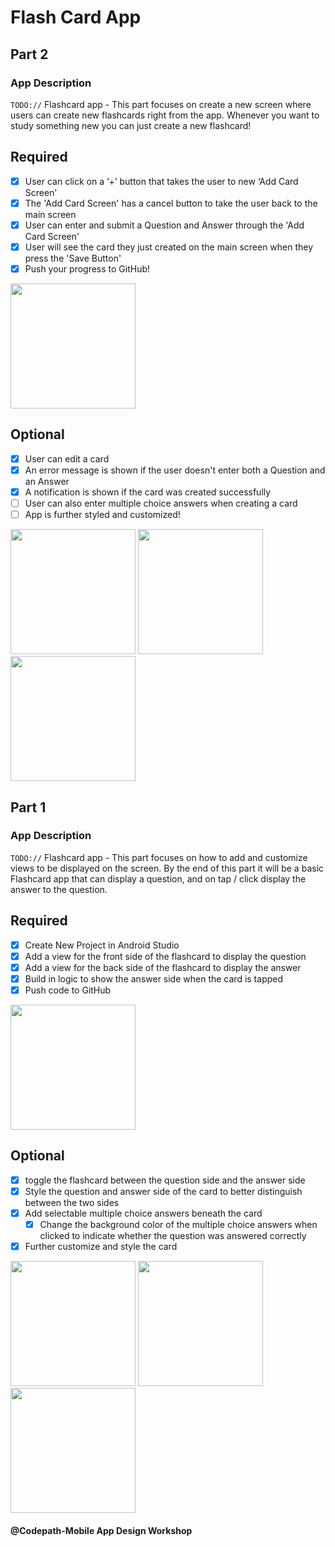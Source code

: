 # Flash Card App

## Part 2

### App Description
`TODO://` Flashcard app - This part focuses on create a new screen where users can create new flashcards right from the app. Whenever you want to study something new you can just create a new flashcard! 

## Required
- [x] User can click on a ‘+’ button that takes the user to new ‘Add Card Screen’
- [x] The 'Add Card Screen' has a cancel button to take the user back to the main screen
- [x] User can enter and submit a Question and Answer through the 'Add Card Screen'
- [x] User will see the card they just created on the main screen when they press the 'Save Button'
- [x] Push your progress to GitHub!

<img src="https://github.com/EvyEve/FlashCrd_App/blob/master/Part2_Gifs/flashp2_req.gif" width=200> <br>
## Optional
- [x] User can edit a card
- [x] An error message is shown if the user doesn't enter both a Question and an Answer
- [x] A notification is shown if the card was created successfully
- [ ] User can also enter multiple choice answers when creating a card
- [ ] App is further styled and customized!

<img src="https://github.com/EvyEve/FlashCrd_App/blob/master/Part2_Gifs/flashp2_op1.gif" width=200>  <img src="https://github.com/EvyEve/FlashCrd_App/blob/master/Part2_Gifs/flashp2_op2.gif" width=200>  <img src="https://github.com/EvyEve/FlashCrd_App/blob/master/Part2_Gifs/flashp2_op3.gif" width=200>
## Part 1

### App Description
`TODO://` Flashcard app - This part focuses on how to add and customize views to be displayed on the screen. By the end of this part it will be a basic Flashcard app that can display a question, and on tap / click display the answer to the question.

## Required
- [x] Create New Project in Android Studio
- [x] Add a view for the front side of the flashcard to display the question
- [x] Add a view for the back side of the flashcard to display the answer
- [x] Build in logic to show the answer side when the card is tapped
- [x] Push code to GitHub
<img src="https://github.com/EvyEve/FlashCrd_App/blob/master/Part1_Gifs/flash.gif" width=200> 

## Optional
- [x] toggle the flashcard between the question side and the answer side
- [x] Style the question and answer side of the card to better distinguish between the two sides
- [x] Add selectable multiple choice answers beneath the card
   - [x] Change the background color of the multiple choice answers when clicked to indicate whether the question was answered correctly
- [x] Further customize and style the card

<img src="https://github.com/EvyEve/FlashCrd_App/blob/master/Part1_Gifs/flash_op1.gif" width=200>  <img src="https://github.com/EvyEve/FlashCrd_App/blob/master/Part1_Gifs/flash_op2.gif" width=200>  <img src="https://github.com/EvyEve/FlashCrd_App/blob/master/Part1_Gifs/flash_op3.gif" width=200>

#### @Codepath-Mobile App Design Workshop
